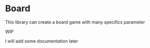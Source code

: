 # Board
This library can create a board game with many specifics parameter

WIP

I will add some documentation later
